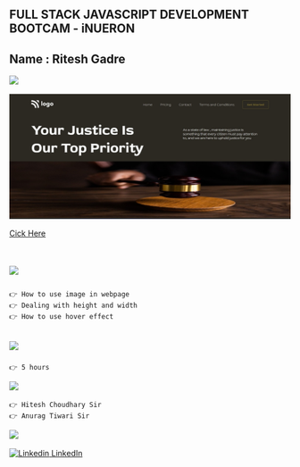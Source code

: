 ## FULL STACK JAVASCRIPT DEVELOPMENT BOOTCAM - iNUERON

## Name : Ritesh Gadre

![](https://img.shields.io/badge/Project%203-Deployed-green)

![](./images/Project3.jpg)

[Cick Here](https://ritesh-project-3-law-home-page.netlify.app/)

# ![](https://img.shields.io/badge/-Learnings-orange)

```
👉 How to use image in webpage
👉 Dealing with height and width
👉 How to use hover effect
```

## ![](https://img.shields.io/badge/-Time%20Taken-orange)
```
👉 5 hours
```

![](https://img.shields.io/badge/-Speacial%20Thanks-orange)
```
👉 Hitesh Choudhary Sir
👉 Anurag Tiwari Sir
```

![](https://img.shields.io/badge/-Connect%20with%20me-blue)

[![Linkedin](https://i.stack.imgur.com/gVE0j.png) LinkedIn](https://www.linkedin.com/in/ritesh-gadre-80a0a9188/)
